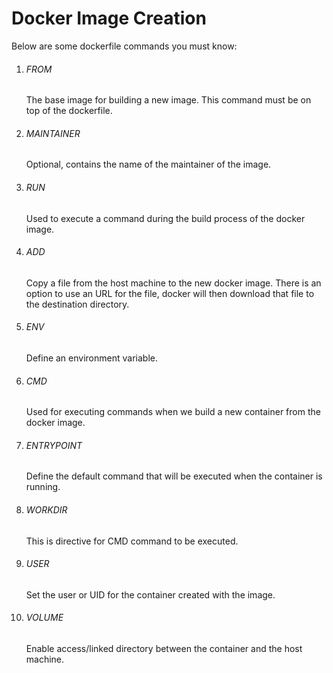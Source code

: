 # Docker Image Creation
Below are some dockerfile commands you must know:

1. ###### FROM
    The base image for building a new image. This command must be on top of the dockerfile.

2. ###### MAINTAINER
    Optional, contains the name of the maintainer of the image.

3. ###### RUN
    Used to execute a command during the build process of the docker image.

4. ###### ADD
    Copy a file from the host machine to the new docker image. There is an option to use an URL for the file, docker will then download that file to the destination directory.

5. ######   ENV
    Define an environment variable.

6. ######   CMD
    Used for executing commands when we build a new container from the docker image.

7. ###### ENTRYPOINT
    Define the default command that will be executed when the container is running.

8. ###### WORKDIR
    This is directive for CMD command to be executed.

9. ###### USER
    Set the user or UID for the container created with the image.

10. ###### VOLUME
    Enable access/linked directory between the container and the host machine.
